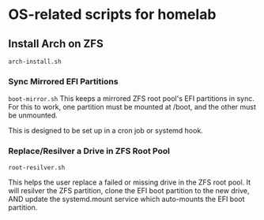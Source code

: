 # OS-related scripts for homelab

## Install Arch on ZFS
`arch-install.sh`


### Sync Mirrored EFI Partitions
`boot-mirror.sh`
This keeps a mirrored ZFS root pool's EFI partitions in sync.
For this to work, one partition must be mounted at /boot, and the other must be unmounted.

This is designed to be set up in a cron job or systemd hook.

### Replace/Resilver a Drive in ZFS Root Pool
`root-resilver.sh`

This helps the user replace a failed or missing drive in the ZFS root pool.
It will resilver the ZFS partition, clone the EFI boot partition to the new drive, AND update the systemd.mount service which auto-mounts the EFI boot partition.
